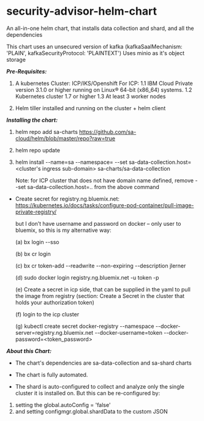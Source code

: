 # security-advisor-helm-chart
An all-in-one helm chart, that installs data collection and shard, and all the dependencies

This chart uses an unsecured version of kafka (kafkaSaalMechanism: 'PLAIN', kafkaSecurityProtocol: 'PLAINTEXT')
Uses minio as it's object storage

***Pre-Requisites:***
1. A kubernetes Cluster: ICP/IKS/Openshift
For ICP:
1.1 IBM Cloud Private version 3.1.0 or higher running on Linux® 64-bit (x86_64) systems. 
1.2 Kubernetes cluster 1.7 or higher
1.3 At least 3 worker nodes

2. Helm tiller installed and running on the cluster + helm client

***Installing the chart:***
1. helm repo add sa-charts https://github.com/sa-cloud/helm/blob/master/repo?raw=true
2. helm repo update
3. helm install --name=sa --namespace=<your-namespace> --set sa-data-collection.host=<cluster's ingress sub-domain> sa-charts/sa-data-collection
  
   Note: for ICP cluster that does not have domain name defined, remove --set sa-data-collection.host=.. from the above command

    
*	Create secret for registry.ng.bluemix.net:  
    https://kubernetes.io/docs/tasks/configure-pod-container/pull-image-private-registry/
      
      but I don’t have username and password on docker – only user to bluemix, so this is my alternative way:
    
      (a)	bx login --sso
      
      (b)	bx cr login
      
      (c)	bx cr token-add --readwrite --non-expiring --description jlerner
      
      (d)	sudo docker login registry.ng.bluemix.net -u token -p <Token>
      
      (e)	Create a secret in icp side, that can be supplied in the yaml to pull the image from registry
      (section: Create a Secret in the cluster that holds your authorization token)
      
      (f)	login to the icp cluster
      
      (g)	kubectl create secret docker-registry <my-image-pull-secret> --namespace <my-ns> --docker-server=registry.ng.bluemix.net --docker-username=token --docker-password=<token_password>
 



***About this Chart:***

* The chart's dependencies are sa-data-collection and sa-shard charts

* The chart is fully automated.

* The shard is auto-configured to collect and analyze only the single cluster it is installed on.
But this can be re-configured by:

1. setting the global.autoConfig = 'false'
2. and setting configmgr.global.shardData to the custom JSON
